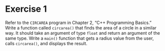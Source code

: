 # Exercise 1

Refer to the `CIRCAREA` program in Chapter 2, “C++ Programming Basics.” Write a function called `circarea()` that finds the area of a circle in a similar way. It should take an argument of type `float` and return an argument of the same type. Write a `main()` function that gets a radius value from the user, calls `circarea()`, and displays the result.
